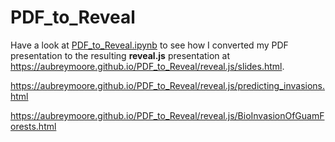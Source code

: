 # PDF_to_Reveal

Have a look at [PDF_to_Reveal.ipynb](https://github.com/aubreymoore/PDF_to_Reveal/blob/master/PDF_to_Reveal.ipynb) to see how I converted my PDF presentation to the resulting **reveal.js** presentation at <https://aubreymoore.github.io/PDF_to_Reveal/reveal.js/slides.html>.

<https://aubreymoore.github.io/PDF_to_Reveal/reveal.js/predicting_invasions.html>

<https://aubreymoore.github.io/PDF_to_Reveal/reveal.js/BioInvasionOfGuamForests.html>
